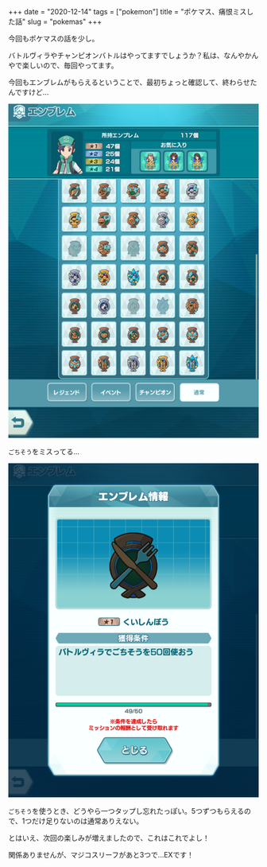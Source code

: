 +++
date = "2020-12-14"
tags = ["pokemon"]
title = "ポケマス、痛恨ミスした話"
slug = "pokemas"
+++

今回もポケマスの話を少し。

バトルヴィラやチャンピオンバトルはやってますでしょうか？私は、なんやかんやで楽しいので、毎回やってます。

今回もエンブレムがもらえるということで、最初ちょっと確認して、終わらせたんですけど...

![](https://raw.githubusercontent.com/syui/img/master/other/pokemonmasters_20201214_3626.png)

`ごちそう`をミスってる...

![](https://raw.githubusercontent.com/syui/img/master/other/pokemonmasters_20201214_3627.png)

`ごちそう`を使うとき、どうやら一つタップし忘れたっぽい。5つずつもらえるので、1つだけ足りないのは通常ありえない。

とはいえ、次回の楽しみが増えましたので、これはこれでよし！

関係ありませんが、マジコスリーフがあと3つで...EXです！
